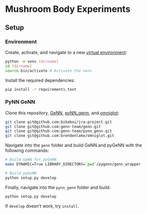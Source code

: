# Mushroom Body Experiments

## Setup
### Environment
Create, activate, and navigate to a new [virtual environment](https://docs.python.org/3/tutorial/venv.html):
```sh
python -m venv [dirname]
cd [dirname]
source bin/activate # Activate the venv
```

Install the required dependencies:
```sh
pip install -r requirements.text
```

### PyNN GeNN
Clone this repository, [GeNN](https://github.com/genn-team/genn), [pyNN_genn](https://github.com/genn-team/pynn_genn), and [omniglot](https://github.com/brendenlake/omniglot):
```sh
git clone git@github.com:bikeboi/jra-project.git
git clone git@github.com:genn-team/genn.git
git clone git@github.com:genn-team/pynn_genn.git
git clone git@github.com:brendenlake/omniglot.git
```

Navigate into the `genn` folder and build GeNN and pyGeNN with the following commands:
```sh
# Build GeNN for pyGeNN
make DYNAMIC=True LIBRARY_DIRECTORY=`pwd`/pygenn/genn_wrapper 

# Build pyGeNN
python setup.py develop
```

Finally, navigate into the `pynn_genn` folder and build:
```sh
python setup.py develop
```

If `develop` doesn't work, try `install`.